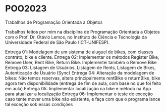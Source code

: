 # POO2023
Trabalhos de Programação Orientada a Objetos

Trabalhos feitos por mim na disciplina de Programação Orientada a Objetos com o Prof. Dr. Otávio Lemos, no Instituto de Ciência e Tecnologia da Universidade Federal de São Paulo (ICT-UNIFESP).

Entrega 01: Modelagem de um sistema de aluguel de bikes, com classes contrato, bike e cliente.
Entrega 02: Implementar os métodos Register Bike, Remove User, Rent Bike, Return Bike. Implementei também o Remove Bike
Entrega 03: Listagem de Usuários, Listagem de Rents, Listagem de Bikes, Autenticação de Usuário (Sync)
Entrega 04: Alteração da modelagem de bikes: Não temos reservas, altera principalmente rentBike e returnBike, bike agora tem disponibilidade (entrega de fim de aula, com base no que foi feito em aula)
Entrega 05: Implementar localização na bike e método na App para atualizar a localização
Entrega 06: Implementar o teste de exceção caso tente mover uma bike não existente, e faça com que o programa lance tal exceção sob essas condições